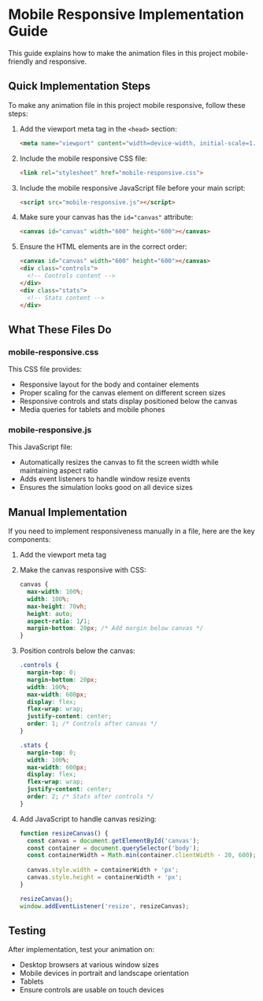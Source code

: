 # Mobile Responsive Implementation Guide

This guide explains how to make the animation files in this project mobile-friendly and responsive.

## Quick Implementation Steps

To make any animation file in this project mobile responsive, follow these steps:

1. Add the viewport meta tag in the `<head>` section:
   ```html
   <meta name="viewport" content="width=device-width, initial-scale=1.0">
   ```

2. Include the mobile responsive CSS file:
   ```html
   <link rel="stylesheet" href="mobile-responsive.css">
   ```

3. Include the mobile responsive JavaScript file before your main script:
   ```html
   <script src="mobile-responsive.js"></script>
   ```

4. Make sure your canvas has the `id="canvas"` attribute:
   ```html
   <canvas id="canvas" width="600" height="600"></canvas>
   ```

5. Ensure the HTML elements are in the correct order:
   ```html
   <canvas id="canvas" width="600" height="600"></canvas>
   <div class="controls">
     <!-- Controls content -->
   </div>
   <div class="stats">
     <!-- Stats content -->
   </div>
   ```

## What These Files Do

### mobile-responsive.css

This CSS file provides:
- Responsive layout for the body and container elements
- Proper scaling for the canvas element on different screen sizes
- Responsive controls and stats display positioned below the canvas
- Media queries for tablets and mobile phones

### mobile-responsive.js

This JavaScript file:
- Automatically resizes the canvas to fit the screen width while maintaining aspect ratio
- Adds event listeners to handle window resize events
- Ensures the simulation looks good on all device sizes

## Manual Implementation

If you need to implement responsiveness manually in a file, here are the key components:

1. Add the viewport meta tag

2. Make the canvas responsive with CSS:
   ```css
   canvas {
     max-width: 100%;
     width: 100%;
     max-height: 70vh;
     height: auto;
     aspect-ratio: 1/1;
     margin-bottom: 20px; /* Add margin below canvas */
   }
   ```

3. Position controls below the canvas:
   ```css
   .controls {
     margin-top: 0;
     margin-bottom: 20px;
     width: 100%;
     max-width: 600px;
     display: flex;
     flex-wrap: wrap;
     justify-content: center;
     order: 1; /* Controls after canvas */
   }
   
   .stats {
     margin-top: 0;
     width: 100%;
     max-width: 600px;
     display: flex;
     flex-wrap: wrap;
     justify-content: center;
     order: 2; /* Stats after controls */
   }
   ```

4. Add JavaScript to handle canvas resizing:
   ```javascript
   function resizeCanvas() {
     const canvas = document.getElementById('canvas');
     const container = document.querySelector('body');
     const containerWidth = Math.min(container.clientWidth - 20, 600);
     
     canvas.style.width = containerWidth + 'px';
     canvas.style.height = containerWidth + 'px';
   }
   
   resizeCanvas();
   window.addEventListener('resize', resizeCanvas);
   ```

## Testing

After implementation, test your animation on:
- Desktop browsers at various window sizes
- Mobile devices in portrait and landscape orientation
- Tablets
- Ensure controls are usable on touch devices